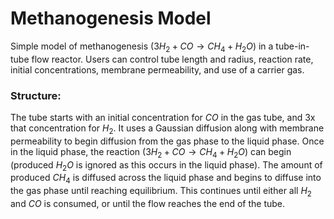 # Methanogenesis Model
Simple model of methanogenesis ($3H_2 + CO \rightarrow CH_4 + H_2O$) in a tube-in-tube flow reactor. Users can control tube length and radius, reaction rate, initial concentrations, membrane permeability, and use of a carrier gas. 

### Structure:

The tube starts with an initial concentration for $CO$ in the gas tube, and 3x that concentration for $H_2$. It uses a Gaussian diffusion along with membrane permeability to begin diffusion from the gas phase to the liquid phase. Once in the liquid phase, the reaction ($3H_2 + CO \rightarrow CH_4 + H_2O$) can begin (produced $H_2O$ is ignored as this occurs in the liquid phase). The amount of produced $CH_4$ is diffused across the liquid phase and begins to diffuse into the gas phase until reaching equilibrium. This continues until either all $H_2$ and $CO$ is consumed, or until the flow reaches the end of the tube.
